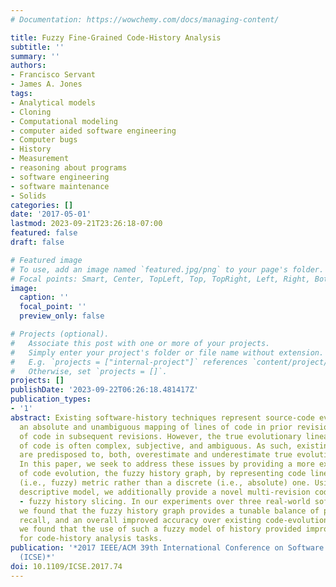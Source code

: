 ```yaml
---
# Documentation: https://wowchemy.com/docs/managing-content/

title: Fuzzy Fine-Grained Code-History Analysis
subtitle: ''
summary: ''
authors:
- Francisco Servant
- James A. Jones
tags:
- Analytical models
- Cloning
- Computational modeling
- computer aided software engineering
- Computer bugs
- History
- Measurement
- reasoning about programs
- software engineering
- software maintenance
- Solids
categories: []
date: '2017-05-01'
lastmod: 2023-09-21T23:26:18-07:00
featured: false
draft: false

# Featured image
# To use, add an image named `featured.jpg/png` to your page's folder.
# Focal points: Smart, Center, TopLeft, Top, TopRight, Left, Right, BottomLeft, Bottom, BottomRight.
image:
  caption: ''
  focal_point: ''
  preview_only: false

# Projects (optional).
#   Associate this post with one or more of your projects.
#   Simply enter your project's folder or file name without extension.
#   E.g. `projects = ["internal-project"]` references `content/project/deep-learning/index.md`.
#   Otherwise, set `projects = []`.
projects: []
publishDate: '2023-09-22T06:26:18.481417Z'
publication_types:
- '1'
abstract: Existing software-history techniques represent source-code evolution as
  an absolute and unambiguous mapping of lines of code in prior revisions to lines
  of code in subsequent revisions. However, the true evolutionary lineage of a line
  of code is often complex, subjective, and ambiguous. As such, existing techniques
  are predisposed to, both, overestimate and underestimate true evolution lineage.
  In this paper, we seek to address these issues by providing a more expressive model
  of code evolution, the fuzzy history graph, by representing code lineage as a continuous
  (i.e., fuzzy) metric rather than a discrete (i.e., absolute) one. Using this more
  descriptive model, we additionally provide a novel multi-revision code-history analysis
  - fuzzy history slicing. In our experiments over three real-world software systems,
  we found that the fuzzy history graph provides a tunable balance of precision and
  recall, and an overall improved accuracy over existing code-evolution models. Furthermore,
  we found that the use of such a fuzzy model of history provided improved accuracy
  for code-history analysis tasks.
publication: '*2017 IEEE/ACM 39th International Conference on Software Engineering
  (ICSE)*'
doi: 10.1109/ICSE.2017.74
---
```

